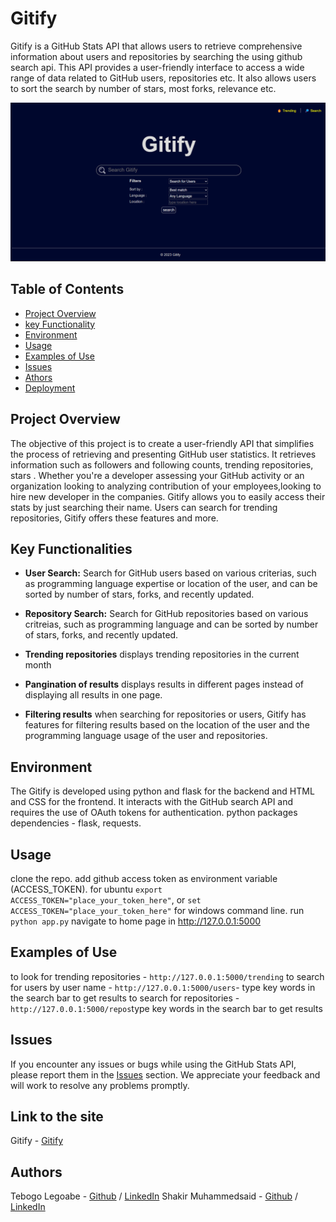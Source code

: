# Gitify 

Gitify is a GitHub Stats API that allows users to retrieve comprehensive information about users and repositories by searching the using github search api. This API provides a user-friendly interface to access a wide range of data related to GitHub users, repositories etc. It also allows users to sort the search by number of stars, most forks, relevance etc.

![Gitify Image](home_page_screenshot.png)

## Table of Contents

- [Project Overview](#Project-Overview)
- [key Functionality](#Key-Functionality)
- [Environment](#environment)
- [Usage](#usage)
- [Examples of Use](#examples-of-use)
- [Issues](#issues)
- [Athors](#Authors)
- [Deployment](Deployment)

## Project Overview

The objective of this project is to create a user-friendly API that simplifies the process of retrieving and presenting GitHub user statistics. It retrieves information such as  followers and following counts, trending repositories, stars . Whether you're a developer assessing your GitHub activity or an organization looking to analyzing contribution of your employees,looking to hire new developer in the companies. Gitify allows you to easily access their stats by just searching their name. Users can search for trending repositories, Gitify offers these features and more.

## Key Functionalities

- **User Search:** Search for GitHub users based on various criterias, such as programming language expertise or location of the user, and can be sorted by number of stars, forks, and recently updated.

- **Repository Search:** Search for GitHub repositories based on various critreias, such as programming language and can be sorted by number of stars, forks, and recently updated.

- **Trending repositories** displays trending repositories in the current month

- **Pangination of results** displays results in different pages instead of displaying all results in one page.

- **Filtering results** when searching for repositories or users, Gitify has features for filtering results based on the location of the user and the programming language usage of the user and repositories.

## Environment

The Gitify is developed using python and flask for the backend and HTML and CSS for the frontend. It interacts with the GitHub search API and requires the use of OAuth tokens for authentication.
python packages dependencies - flask, requests.

## Usage

clone the repo.
add github access token as environment variable (ACCESS_TOKEN). for ubuntu `export ACCESS_TOKEN="place_your_token_here"`, or `set ACCESS_TOKEN="place_your_token_here"` for windows command line.
run `python app.py`
navigate to home page in http://127.0.0.1:5000

## Examples of Use
to look for trending repositories - `http://127.0.0.1:5000/trending`
to search for users by user name - `http://127.0.0.1:5000/users`- type key words in the search bar to get results
to search for repositories - `http://127.0.0.1:5000/repos`type key words in the search bar to get results


## Issues

If you encounter any issues or bugs while using the GitHub Stats API, please report them in the [Issues](#issues) section. We appreciate your feedback and will work to resolve any problems promptly.

## Link to the site

Gitify - [Gitify](http://web-02.shakir.tech/gitify)

## Authors

Tebogo Legoabe - [Github](https://github.com/TebogoLegoabe) / [LinkedIn](https://www.linkedin.com/in/tebogo-legoabe)
Shakir Muhammedsaid - [Github](https://github.com/Shakir-ahmed1) / [LinkedIn](https://www.linkedin.com/in/shakir-ahmedsalih10)

